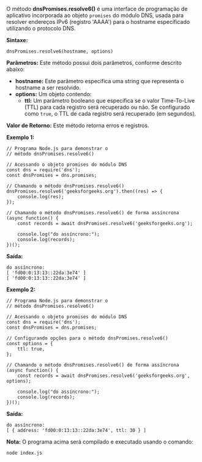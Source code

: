 O método **dnsPromises.resolve6()** é uma interface de programação de aplicativo incorporada ao objeto `promises` do módulo DNS, usada para resolver endereços IPv6 (registro 'AAAA') para o hostname especificado utilizando o protocolo DNS.

**Sintaxe:**

```
dnsPromises.resolve6(hostname, options)
```

**Parâmetros:** Este método possui dois parâmetros, conforme descrito abaixo:

- **hostname:** Este parâmetro especifica uma string que representa o hostname a ser resolvido.
- **options:** Um objeto contendo:
    - **ttl:** Um parâmetro booleano que especifica se o valor Time-To-Live (TTL) para cada registro será recuperado ou não. Se configurado como `true`, o TTL de cada registro será recuperado (em segundos).

**Valor de Retorno:** Este método retorna erros e registros.

**Exemplo 1:**

```
// Programa Node.js para demonstrar o 
// método dnsPromises.resolve6()

// Acessando o objeto promises do módulo DNS
const dns = require('dns'); 
const dnsPromises = dns.promises; 

// Chamando o método dnsPromises.resolve6()
dnsPromises.resolve6('geeksforgeeks.org').then((res) => { 
    console.log(res); 
}); 

// Chamando o método dnsPromises.resolve6() de forma assíncrona
(async function() { 
    const records = await dnsPromises.resolve6('geeksforgeeks.org'); 

    console.log("do assíncrono:"); 
    console.log(records);    
})(); 
```

**Saída:**

```
do assíncrono: 
[ 'fd00:0:13:13::22da:3e74' ]
[ 'fd00:0:13:13::22da:3e74' ]
```

**Exemplo 2:**

```
// Programa Node.js para demonstrar o 
// método dnsPromises.resolve6()

// Acessando o objeto promises do módulo DNS
const dns = require('dns'); 
const dnsPromises = dns.promises; 

// Configurando opções para o método dnsPromises.resolve6()
const options = { 
    ttl: true, 
}; 

// Chamando o método dnsPromises.resolve6() de forma assíncrona
(async function() { 
    const records = await dnsPromises.resolve6('geeksforgeeks.org', options); 

    console.log("do assíncrono:"); 
    console.log(records);    
})(); 
```

**Saída:**

```
do assíncrono: 
[ { address: 'fd00:0:13:13::22da:3e74', ttl: 30 } ]
```

**Nota:** O programa acima será compilado e executado usando o comando:

```
node index.js
```

